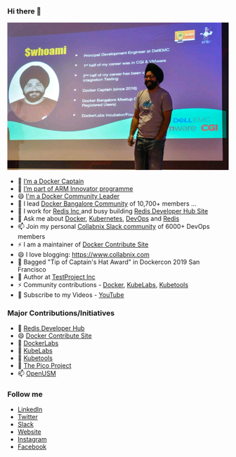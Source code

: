 ### Hi there 👋


![My Image](ajeetraina.jpeg)

<!--
**ajeetraina/ajeetraina** is a ✨ _special_ ✨ repository because its `README.md` (this file) appears on your GitHub profile.

Here are some ideas to get you started:

- 🔭 I’m currently working on ...
- 🌱 I’m currently learning ...
- 👯 I’m looking to collaborate on ...
- 🤔 I’m looking for help with ...
- 💬 Ask me about ...
- 📫 How to reach me: ...
- 😄 Pronouns: ...
- ⚡ Fun fact: ...
-->

- 🔭 [I’m a Docker Captain](https://www.docker.com/captains/ajeet-singh-raina)
- 🌱 [I’m part of ARM Innovator programme](https://community.arm.com/innovation/b/blog/posts/arm-innovator-spotlight-ajeet-raina)
- 😄 [I'm a Docker Community Leader](https://www.docker.com/blog/2019-docker-community-awards/)
- 👯 I lead [Docker Bangalore Community](https://meetup.com/Docker-Bangalore) of 10,700+ members ...
- 🤔 I work for [Redis Inc ](https://redis.com/blog/author/ajeet-raina/) and busy building [Redis Developer Hub Site](https://developer.redis.com) 
- 💬 Ask me about [Docker](https://dockerlabs.collabnix.com), [Kubernetes](https://kubelabs.collabnix.com), [DevOps](https://collabnix.netlify.app/docs/devops/) and [Redis](https://redisplanet.collabnix.com) 
- 📫 Join my personal [Collabnix Slack community](https://launchpass.com/collabnix) of 6000+ DevOps members 
- ⚡ I am a maintainer of [Docker Contribute Site](https://contribute.docker.com)
- 😄 I love blogging: https://www.collabnix.com
- 🌱 Bagged "Tip of Captain's Hat Award" in Dockercon 2019 San Francisco
- 🔭 Author at [TestProject Inc](https://blog.testproject.io/author/ajeetrainagmail-com/)
- ⚡ Community contributions  - [Docker](https://dockerlabs.collabnix.com), [KubeLabs](https://kubelabs.collabnix.com), [Kubetools](https://kubetools.collabnix.com)
- 👯 Subscribe to my Videos - [YouTube](https://youtube.com/c/Collabnix)


### Major Contributions/Initiatives

- 💬 [Redis Developer Hub](https://developer.redis.com)
- 😄 [Docker Contribute Site](httpS://contribute.docker.com)
- 🌱 [DockerLabs](https://dockerlabs.collabnix.com)
- 🌱 [KubeLabs](https://kubelabs.collabnix.com)
- 🔭 [Kubetools](https://kubetools.collabnix.com)
- 🤔 [The Pico Project](https://github.com/collabnix/pico)
- 📫 [OpenUSM](https://github.com/collabnix/openusm)


### Follow me

- [LinkedIn](https://www.linkedin.com/in/ajeetsraina/)
- [Twitter](https://twitter.com/ajeetsraina)
- [Slack](https://launchpass.com/collabnix)
- [Website](https://www.collabnix.com)
- [Instagram](https://www.instagram.com/ajeetsraina/)
- [Facebook](https://www.facebook.com/ajeetraina)
